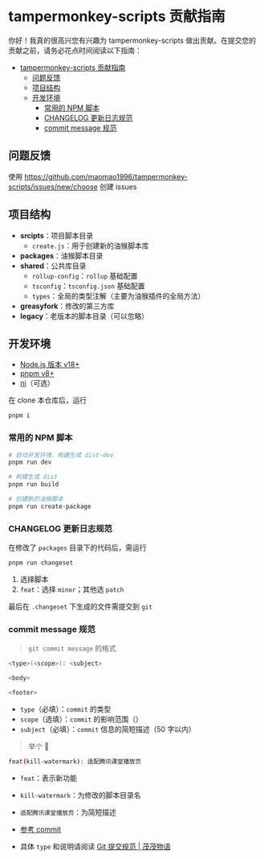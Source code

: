 # tampermonkey-scripts 贡献指南

你好！我真的很高兴您有兴趣为 tampermonkey-scripts 做出贡献。在提交您的贡献之前，请务必花点时间阅读以下指南：

- [tampermonkey-scripts 贡献指南](#tampermonkey-scripts-贡献指南)
  - [问题反馈](#问题反馈)
  - [项目结构](#项目结构)
  - [开发环境](#开发环境)
    - [常用的 NPM 脚本](#常用的-npm-脚本)
    - [CHANGELOG 更新日志规范](#changelog-更新日志规范)
    - [commit message 规范](#commit-message-规范)

## 问题反馈

使用 <https://github.com/maomao1996/tampermonkey-scripts/issues/new/choose> 创建 issues

## 项目结构

- **srcipts**：项目脚本目录
  - `create.js`：用于创建新的油猴脚本库
- **packages**：油猴脚本目录
- **shared**：公共库目录
  - `rollup-config`：`rollup` 基础配置
  - `tsconfig`：`tsconfig.json` 基础配置
  - `types`：全局的类型注解（主要为油猴插件的全局方法）
- **greasyfork**：修改的第三方库
- **legacy**：老版本的脚本目录（可以忽略）

## 开发环境

- [Node.js 版本 v18+](https://nodejs.org/zh-cn)
- [pnpm v8+](https://pnpm.io/zh/cli/start)
- [ni](https://github.com/antfu/ni)（可选）

在 clone 本仓库后，运行

```sh
pnpm i
```

### 常用的 NPM 脚本

```sh
# 启动开发环境，构建生成 dist-dev
pnpm run dev

# 构建生成 dist
pnpm run build

# 创建新的油猴脚本
pnpm run create-package
```

### CHANGELOG 更新日志规范

在修改了 `packages` 目录下的代码后，需运行

```sh
pnpm run changeset
```

1. 选择脚本
2. `feat`：选择 `minor`；其他选 `patch`

最后在 `.changeset` 下生成的文件需提交到 `git`

### commit message 规范

> `git commit message` 的格式

```sh
<type>(<scope>): <subject>

<body>

<footer>
```

- `type`（必填）：`commit` 的类型
- `scope`（选填）：`commit` 的影响范围（）
- `subject`（必填）：`commit` 信息的简短描述（50 字以内）

> 举个 🌰

```sh
feat(kill-watermark): 适配腾讯课堂播放页
```

- `feat`：表示新功能
- `kill-watermark`：为修改的脚本目录名
- `适配腾讯课堂播放页`：为简短描述

- [参考 commit](https://github.com/maomao1996/tampermonkey-scripts/commit/dc70ff18a56a914569a479e2c8894caa955056e7)
- 具体 `type` 和说明请阅读 [Git 提交规范 | 茂茂物语](https://notes.fe-mm.com/workflow/style-guide#git-%E6%8F%90%E4%BA%A4%E8%A7%84%E8%8C%83)
